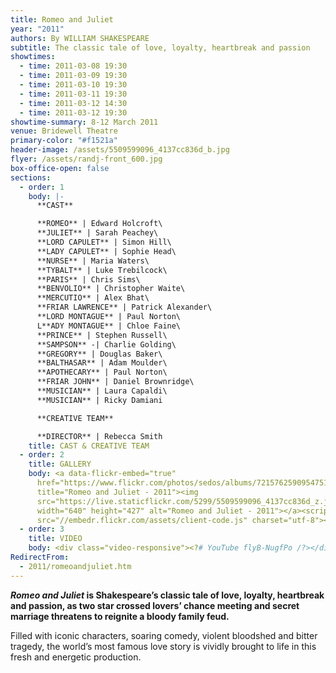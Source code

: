 ```yaml
---
title: Romeo and Juliet
year: "2011"
authors: By WILLIAM SHAKESPEARE
subtitle: The classic tale of love, loyalty, heartbreak and passion
showtimes:
  - time: 2011-03-08 19:30
  - time: 2011-03-09 19:30
  - time: 2011-03-10 19:30
  - time: 2011-03-11 19:30
  - time: 2011-03-12 14:30
  - time: 2011-03-12 19:30
showtime-summary: 8-12 March 2011
venue: Bridewell Theatre
primary-color: "#f1521a"
header-image: /assets/5509599096_4137cc836d_b.jpg
flyer: /assets/randj-front_600.jpg
box-office-open: false
sections:
  - order: 1
    body: |-
      **CAST**

      **ROMEO** | Edward Holcroft\
      **JULIET** | Sarah Peachey\
      **LORD CAPULET** | Simon Hill\
      **LADY CAPULET** | Sophie Head\
      **NURSE** | Maria Waters\
      **TYBALT** | Luke Trebilcock\
      **PARIS** | Chris Sims\
      **BENVOLIO** | Christopher Waite\
      **MERCUTIO** | Alex Bhat\
      **FRIAR LAWRENCE** | Patrick Alexander\
      **LORD MONTAGUE** | Paul Norton\
      L**ADY MONTAGUE** | Chloe Faine\
      **PRINCE** | Stephen Russell\
      **SAMPSON** -| Charlie Golding\
      **GREGORY** | Douglas Baker\
      **BALTHASAR** | Adam Moulder\
      **APOTHECARY** | Paul Norton\
      **FRIAR JOHN** | Daniel Brownridge\
      **MUSICIAN** | Laura Capaldi\
      **MUSICIAN** | Ricky Damiani

      **CREATIVE TEAM**

      **DIRECTOR** | Rebecca Smith
    title: CAST & CREATIVE TEAM
  - order: 2
    title: GALLERY
    body: <a data-flickr-embed="true"
      href="https://www.flickr.com/photos/sedos/albums/72157625909547510"
      title="Romeo and Juliet - 2011"><img
      src="https://live.staticflickr.com/5299/5509599096_4137cc836d_z.jpg"
      width="640" height="427" alt="Romeo and Juliet - 2011"></a><script async
      src="//embedr.flickr.com/assets/client-code.js" charset="utf-8"></script>
  - order: 3
    title: VIDEO
    body: <div class="video-responsive"><?# YouTube flyB-NugfPo /?></div>
RedirectFrom:
  - 2011/romeoandjuliet.htm
---
```

***Romeo and Juliet* is Shakespeare’s classic tale of love, loyalty, heartbreak and passion, as two star crossed lovers’ chance meeting and secret marriage threatens to reignite a bloody family feud.**

Filled with iconic characters, soaring comedy, violent bloodshed and bitter tragedy, the world’s most famous love story is vividly brought to life in this fresh and energetic production.
